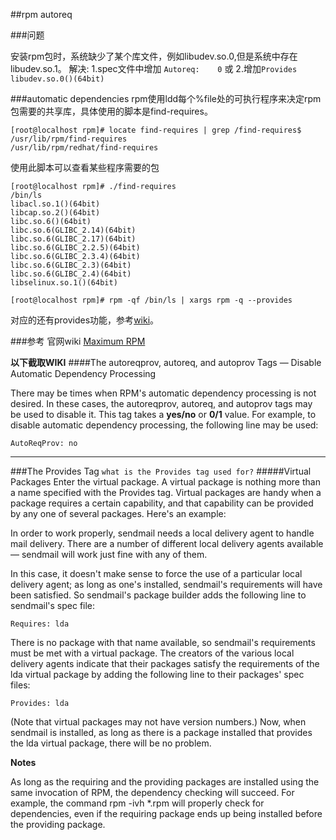 ##rpm autoreq

###问题

安装rpm包时，系统缺少了某个库文件，例如libudev.so.0,但是系统中存在libudev.so.1。
解决:
	1.spec文件中增加  `Autoreq:    0`  或
	2.增加`Provides libudev.so.0()(64bit)`

###automatic dependencies
rpm使用ldd每个%file处的可执行程序来决定rpm包需要的共享库，具体使用的脚本是find-requires。
```locate
[root@localhost rpm]# locate find-requires | grep /find-requires$
/usr/lib/rpm/find-requires
/usr/lib/rpm/redhat/find-requires
```
使用此脚本可以查看某些程序需要的包
```
[root@localhost rpm]# ./find-requires 
/bin/ls
libacl.so.1()(64bit)
libcap.so.2()(64bit)
libc.so.6()(64bit)
libc.so.6(GLIBC_2.14)(64bit)
libc.so.6(GLIBC_2.17)(64bit)
libc.so.6(GLIBC_2.2.5)(64bit)
libc.so.6(GLIBC_2.3.4)(64bit)
libc.so.6(GLIBC_2.3)(64bit)
libc.so.6(GLIBC_2.4)(64bit)
libselinux.so.1()(64bit)
```

`[root@localhost rpm]# rpm -qf /bin/ls | xargs rpm -q --provides`

对应的还有provides功能，参考[wiki](http://www.rpm.org/max-rpm-snapshot/s1-rpm-depend-auto-depend.html)。

###参考
官网wiki  [Maximum RPM](http://www.rpm.org/max-rpm-snapshot/s1-rpm-depend-auto-depend.html)

**以下截取WIKI**
####The autoreqprov, autoreq, and autoprov Tags — Disable Automatic Dependency Processing

There may be times when RPM's automatic dependency processing is not desired. In these cases, the autoreqprov, autoreq, and autoprov tags may be used to disable it. This tag takes a **yes/no** or **0/1** value. For example, to disable automatic dependency processing, the following line may be used:

`AutoReqProv: no`

_ _ _


###The Provides Tag
`what is the Provides tag used for?`
#####Virtual Packages
Enter the virtual package. A virtual package is nothing more than a name specified with the Provides tag. Virtual packages are handy when a package requires a certain capability, and that capability can be provided by any one of several packages. Here's an example:

In order to work properly, sendmail needs a local delivery agent to handle mail delivery. There are a number of different local delivery agents available — sendmail will work just fine with any of them.

In this case, it doesn't make sense to force the use of a particular local delivery agent; as long as one's installed, sendmail's requirements will have been satisfied. So sendmail's package builder adds the following line to sendmail's spec file:

`Requires: lda`
            
There is no package with that name available, so sendmail's requirements must be met with a virtual package. The creators of the various local delivery agents indicate that their packages satisfy the requirements of the lda virtual package by adding the following line to their packages' spec files:

`Provides: lda`
            
(Note that virtual packages may not have version numbers.) Now, when sendmail is installed, as long as there is a package installed that provides the lda virtual package, there will be no problem.

**Notes**

As long as the requiring and the providing packages are installed using the same invocation of RPM, the dependency checking will succeed. For example, the command rpm -ivh *.rpm will properly check for dependencies, even if the requiring package ends up being installed before the providing package.






